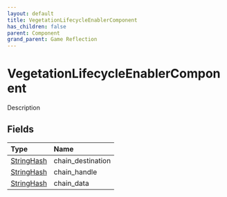 ```yaml
---
layout: default
title: VegetationLifecycleEnablerComponent
has_children: false
parent: Component
grand_parent: Game Reflection
---
```

# VegetationLifecycleEnablerComponent
Description 

## Fields

| Type | Name |
|:----------|:--------------|
| [StringHash](/riftbreaker-wiki/docs/game-reflection/classes/string_hash/) | chain_destination |
| [StringHash](/riftbreaker-wiki/docs/game-reflection/classes/string_hash/) | chain_handle |
| [StringHash](/riftbreaker-wiki/docs/game-reflection/classes/string_hash/) | chain_data |

